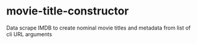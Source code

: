 # movie-title-constructor
Data scrape IMDB to create nominal movie titles and metadata from list of cli URL arguments
